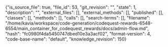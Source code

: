 {"is_source_file": true, "file_id": 53, "git_revision": "", "state": 1, "description": "", "external_files": [], "external_methods": [], "published": [], "classes": [], "methods": [], "calls": [], "search-terms": [], "filename": "/home/kavia/workspace/code-generation/codequest-rewards-6548-6554/main_container_for_codequest_rewards/docs/admin-flow.md", "hash": "fc0980f4da5450747dbed10e3a3acf02", "format-version": 4, "code-base-name": "default", "knowledge_revision": 150}